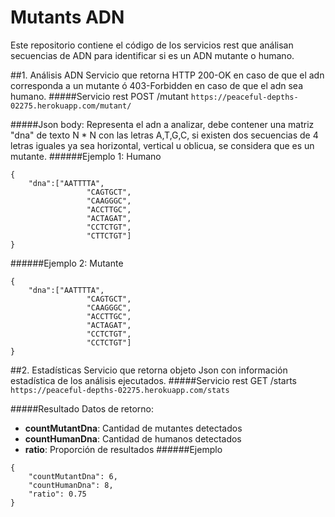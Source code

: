 
# Mutants ADN

Este repositorio contiene el código de los servicios rest que análisan secuencias de ADN para identificar si es un ADN mutante o humano.

##1. Análisis ADN
Servicio que retorna HTTP 200-OK en caso de que el adn corresponda a un mutante ó
403-Forbidden en caso de que el adn sea humano.
#####Servicio rest POST /mutant
`https://peaceful-depths-02275.herokuapp.com/mutant/`

#####Json body:
Representa el adn a analizar, debe contener una matriz "dna" de texto N * N con las letras A,T,G,C, si existen dos secuencias de 4 letras iguales ya sea horizontal, vertical u oblicua, se considera que es un mutante.
######Ejemplo 1: Humano
```
{
	"dna":["AATTTTA",
				 "CAGTGCT",
				 "CAAGGGC",
				 "ACCTTGC",
				 "ACTAGAT",
				 "CCTCTGT",
				 "CTTCTGT"]
}
```
######Ejemplo 2: Mutante
```
{
	"dna":["AATTTTA",
				 "CAGTGCT",
				 "CAAGGGC",
				 "ACCTTGC",
				 "ACTAGAT",
				 "CCTCTGT",
				 "CCTCTGT"]
}
```


##2. Estadísticas
Servicio que retorna objeto Json con información estadística de los análisis ejecutados.
#####Servicio rest GET /starts
`https://peaceful-depths-02275.herokuapp.com/stats`

#####Resultado
Datos de retorno:
- **countMutantDna**: Cantidad de mutantes detectados
- **countHumanDna**: Cantidad de humanos detectados
- **ratio**: Proporción de resultados
######Ejemplo
```
{
	"countMutantDna": 6,
	"countHumanDna": 8,
	"ratio": 0.75
}
```
